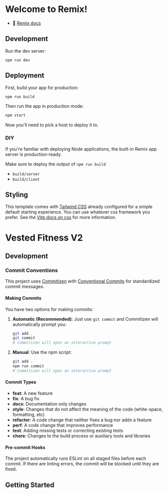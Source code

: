 # Welcome to Remix!

- 📖 [Remix docs](https://remix.run/docs)

## Development

Run the dev server:

```shellscript
npm run dev
```

## Deployment

First, build your app for production:

```sh
npm run build
```

Then run the app in production mode:

```sh
npm start
```

Now you'll need to pick a host to deploy it to.

### DIY

If you're familiar with deploying Node applications, the built-in Remix app server is production-ready.

Make sure to deploy the output of `npm run build`

- `build/server`
- `build/client`

## Styling

This template comes with [Tailwind CSS](https://tailwindcss.com/) already configured for a simple default starting experience. You can use whatever css framework you prefer. See the [Vite docs on css](https://vitejs.dev/guide/features.html#css) for more information.

# Vested Fitness V2

## Development

### Commit Conventions

This project uses [Commitizen](https://commitizen-tools.github.io/commitizen/) with [Conventional Commits](https://www.conventionalcommits.org/) for standardized commit messages.

#### Making Commits

You have two options for making commits:

1. **Automatic (Recommended)**: Just use `git commit` and Commitizen will automatically prompt you:
   ```bash
   git add .
   git commit
   # Commitizen will open an interactive prompt
   ```

2. **Manual**: Use the npm script:
   ```bash
   git add .
   npm run commit
   # Commitizen will open an interactive prompt
   ```

#### Commit Types

- **feat**: A new feature
- **fix**: A bug fix
- **docs**: Documentation only changes
- **style**: Changes that do not affect the meaning of the code (white-space, formatting, etc)
- **refactor**: A code change that neither fixes a bug nor adds a feature
- **perf**: A code change that improves performance
- **test**: Adding missing tests or correcting existing tests
- **chore**: Changes to the build process or auxiliary tools and libraries

#### Pre-commit Hooks

The project automatically runs ESLint on all staged files before each commit. If there are linting errors, the commit will be blocked until they are fixed.

## Getting Started
